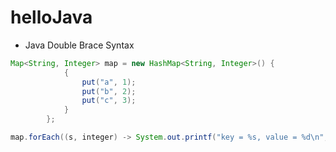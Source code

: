# helloJava


- Java Double Brace Syntax
```java
Map<String, Integer> map = new HashMap<String, Integer>() {
            {
                put("a", 1);
                put("b", 2);
                put("c", 3);
            }
        };

map.forEach((s, integer) -> System.out.printf("key = %s, value = %d\n", s, integer));
```
